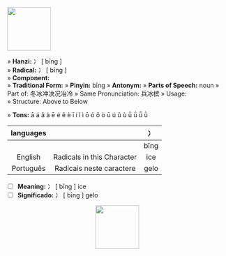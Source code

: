 <a href="https://dictionary.writtenchinese.com/worddetail/jin/18256/1/1" target="blank"><img align="center" src="" alt="" height="100" /></a> 

» **Hanzi:** 冫 [ bīng ]  
» **Radical:** 冫 [ bīng ]  
» **Component:**  
» **Traditional Form:** 
» **Pinyin:** bīng 
» **Antonym:** 
» **Parts of Speech:** noun
» Part of: 冬冰冲决况冶冷
» Same Pronunciation: 兵冰槟
» Usage:  
» Structure:  Above to Below


» **Tons:** ā á ǎ à ē é ě è ī í ǐ ì ō ó ǒ ò ū ú ǔ ù ǖ ǘ ǚ ǜ 	

| languages  |  | 冫 |
| :---: | :---: | :---: |
|  |  | bīng |
| English | Radicals in this Character | ice | 
| Português |Radicais neste caractere | gelo |

- [ ] **Meaning:** 冫 [ bīng ] ice
- [ ] **Significado:** 冫 [ bīng ] gelo

<p align="center">
<a href="https://dictionary.writtenchinese.com/worddetail/jin/18256/1/1" target="blank"><img align="center" src="" alt="" height="100" /></a> 
</p>